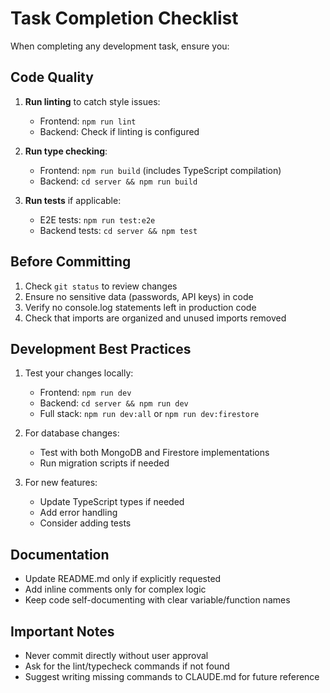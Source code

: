 # Task Completion Checklist

When completing any development task, ensure you:

## Code Quality
1. **Run linting** to catch style issues:
   - Frontend: `npm run lint`
   - Backend: Check if linting is configured

2. **Run type checking**:
   - Frontend: `npm run build` (includes TypeScript compilation)
   - Backend: `cd server && npm run build`

3. **Run tests** if applicable:
   - E2E tests: `npm run test:e2e`
   - Backend tests: `cd server && npm test`

## Before Committing
1. Check `git status` to review changes
2. Ensure no sensitive data (passwords, API keys) in code
3. Verify no console.log statements left in production code
4. Check that imports are organized and unused imports removed

## Development Best Practices
1. Test your changes locally:
   - Frontend: `npm run dev`
   - Backend: `cd server && npm run dev`
   - Full stack: `npm run dev:all` or `npm run dev:firestore`

2. For database changes:
   - Test with both MongoDB and Firestore implementations
   - Run migration scripts if needed

3. For new features:
   - Update TypeScript types if needed
   - Add error handling
   - Consider adding tests

## Documentation
- Update README.md only if explicitly requested
- Add inline comments only for complex logic
- Keep code self-documenting with clear variable/function names

## Important Notes
- Never commit directly without user approval
- Ask for the lint/typecheck commands if not found
- Suggest writing missing commands to CLAUDE.md for future reference